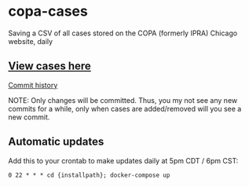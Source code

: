# copa-cases
Saving a CSV of all cases stored on the COPA (formerly IPRA) Chicago website, daily

## [View cases here](cases.csv)

[Commit history](https://github.com/CrimeIsDown/copa-cases/commits/master/cases.csv)

NOTE: Only changes will be committed. Thus, you my not see any new
commits for a while, only when cases are added/removed will you see a
new commit.

## Automatic updates

Add this to your crontab to make updates daily at 5pm CDT / 6pm CST:

```
0 22 * * * cd {installpath}; docker-compose up
```
